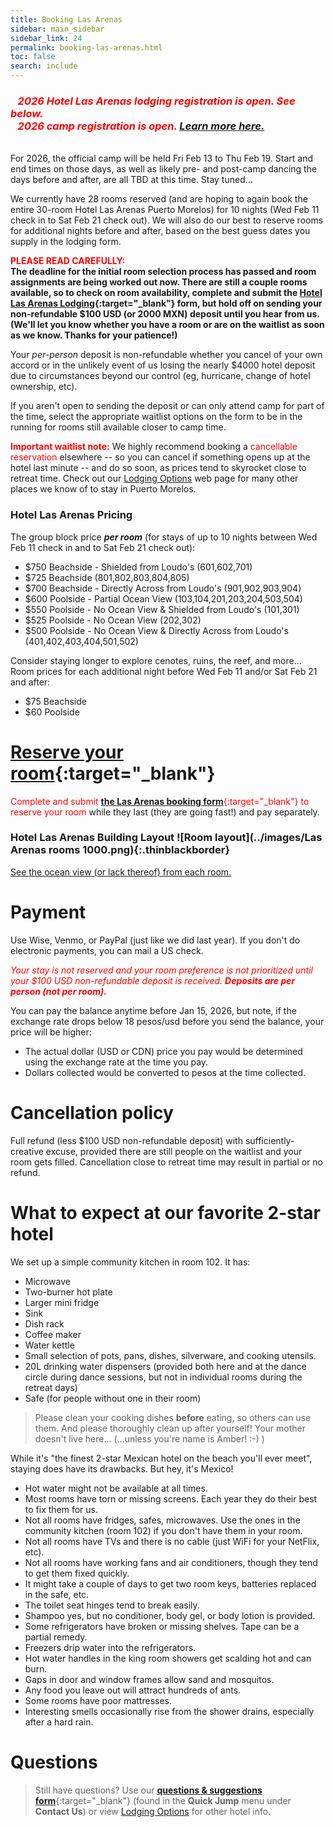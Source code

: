 ```yaml
---
title: Booking Las Arenas
sidebar: main_sidebar
sidebar_link: 24
permalink: booking-las-arenas.html
toc: false
search: include
---
```


### <span style="color:red">***&nbsp;&nbsp;&nbsp;2026 Hotel Las Arenas lodging registration is open. See below.<br>&nbsp;&nbsp;&nbsp;2026 camp registration is open. [Learn more here.](register.md)***</span>

<br>For 2026, the official camp will be held Fri Feb 13 to Thu Feb 19. Start and end times on those days, as well as likely pre- and post-camp dancing the days before and after, are all TBD at this time. Stay tuned...

We currently have 28 rooms reserved (and are hoping to again book the entire 30-room Hotel Las Arenas Puerto Morelos) for 10 nights (Wed Feb 11 check in to Sat Feb 21 check out). We will also do our best to reserve rooms for additional nights before and after, based on the best guess dates you supply in the lodging form.

<span style="color:red">**PLEASE READ CAREFULLY:**</span><br>
**The deadline for the initial room selection process has passed and room assignments are being worked out now. There are still a couple rooms available, so to check on room availability, complete and submit the [Hotel Las Arenas Lodging](https://docs.google.com/forms/d/e/1FAIpQLSct3SrTHl76pMYcZ5z9-eWdLCjCXzf4igqfVk689qA42YuyWA/viewform){:target="_blank"} form, but hold off on sending your non-refundable $100 USD (or 2000 MXN) deposit until you hear from us. (We'll let you know whether you have a room or are on the waitlist as soon as we know. Thanks for your patience!)**

Your *per-person* deposit is non-refundable whether you cancel of your own accord or in the unlikely event of us losing the nearly $4000 hotel deposit due to circumstances beyond our control (eg, hurricane, change of hotel ownership, etc).

If you aren't open to sending the deposit or can only attend camp for part of the time, select the appropriate waitlist options on the form to be in the running for rooms still available closer to camp time.

**<span style="color:red">Important waitlist note:</span>** We highly recommend booking a <span style="color:red">cancellable reservation</span> elsewhere -- so you can cancel if something opens up at the hotel last minute -- and do so soon, as prices tend to skyrocket close to retreat time. Check out our [Lodging Options](lodging-options.md) web page for many other places we know of to stay in Puerto Morelos.

### Hotel Las Arenas Pricing

The group block price ***per room*** (for stays of up to 10 nights between Wed Feb 11 check in and to Sat Feb 21 check out):
* $750 Beachside - Shielded from Loudo's (601,602,701)
* $725 Beachside (801,802,803,804,805)
* $700 Beachside - Directly Across from Loudo's (901,902,903,904)
* $600 Poolside - Partial Ocean View (103,104,201,203,204,503,504)
* $550 Poolside - No Ocean View & Shielded from Loudo's (101,301)
* $525 Poolside - No Ocean View (202,302)
* $500 Poolside - No Ocean View & Directly Across from Loudo's (401,402,403,404,501,502)

Consider staying longer to explore cenotes, ruins, the reef, and more... Room prices for each additional night before Wed Feb 11 and/or Sat Feb 21 and after:
* $75 Beachside
* $60 Poolside

# [Reserve your room](https://docs.google.com/forms/d/e/1FAIpQLSct3SrTHl76pMYcZ5z9-eWdLCjCXzf4igqfVk689qA42YuyWA/viewform){:target="_blank"}
<span style="color:red">Complete and submit [**the Las Arenas booking form**](https://docs.google.com/forms/d/e/1FAIpQLSct3SrTHl76pMYcZ5z9-eWdLCjCXzf4igqfVk689qA42YuyWA/viewform){:target="_blank"} to reserve your room</span> while they last (they are going fast!) and pay separately.

<!-- Keep next heading and image on one to lessen vertical spacing -->
### Hotel Las Arenas Building Layout ![Room layout](../images/Las Arenas rooms 1000.png){:.thinblackborder}

[See the ocean view (or lack thereof) from each room.](./las-arenas-views.md)

# Payment

Use Wise, Venmo, or PayPal (just like we did last year). If you don't do electronic payments, you can mail a US check.

<span style="color:red">*Your stay is not reserved and your room preference is not prioritized until your $100 USD non-refundable deposit is received. **Deposits are per person (not per room).***</span>

You can pay the balance anytime before Jan 15, 2026, but note, if the exchange rate drops below 18 pesos/usd before you send the balance, your price will be higher:
* The actual dollar (USD or CDN) price you pay would be determined using the exchange rate at the time you pay.
* Dollars collected would be converted to pesos at the time collected.

# Cancellation policy

Full refund (less $100 USD non-refundable deposit) with sufficiently-creative excuse, provided there are still people on the waitlist and your room gets filled. Cancellation close to retreat time may result in partial or no refund.

# What to expect at our favorite 2-star hotel

We set up a simple community kitchen in room 102. It has:

* Microwave
* Two-burner hot plate
* Larger mini fridge
* Sink
* Dish rack
* Coffee maker
* Water kettle
* Small selection of pots, pans, dishes, silverware, and cooking utensils.
* 20L drinking water dispensers (provided both here and at the dance circle during dance sessions, but not in individual rooms during the retreat days)
* Safe (for people without one in their room)

> Please clean your cooking dishes **before** eating, so others can use them. And please thoroughly clean up after yourself! Your mother doesn't live here... (...unless you're name is Amber! :-) )

While it's "the finest 2-star Mexican hotel on the beach you'll ever meet", staying does have its drawbacks. But hey, it's Mexico!

* Hot water might not be available at all times.
* Most rooms have torn or missing screens. Each year they do their best to fix them for us.
* Not all rooms have fridges, safes, microwaves. Use the ones in the community kitchen (room 102) if you don't have them in your room.
* Not all rooms have TVs and there is no cable (just WiFi for your NetFlix, etc). 
* Not all rooms have working fans and air conditioners, though they tend to get them fixed quickly.
* It might take a couple of days to get two room keys, batteries replaced in the safe, etc.
* The toilet seat hinges tend to break easily.
* Shampoo yes, but no conditioner, body gel, or body lotion is provided.
* Some refrigerators have broken or missing shelves. Tape can be a partial remedy.
* Freezers drip water into the refrigerators.
* Hot water handles in the king room showers get scalding hot and can burn.
* Gaps in door and window frames allow sand and mosquitos.
* Any food you leave out will attract hundreds of ants.
* Some rooms have poor mattresses.
* Interesting smells occasionally rise from the shower drains, especially after a hard rain.

# Questions

> Still have questions? Use our [**questions & suggestions form**](https://docs.google.com/forms/d/e/1FAIpQLSeKsY-e9iy44578E1ijjs_g5Bwi1gZCuW439N1bOBlL76U5qg/viewform){:target="_blank"} (found in the **Quick Jump** menu under **Contact Us**) or view [Lodging Options](lodging-options.md) for other hotel info.